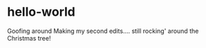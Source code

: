 # hello-world
Goofing around
Making my second edits...\. 
still rocking' around the Christmas tree!
